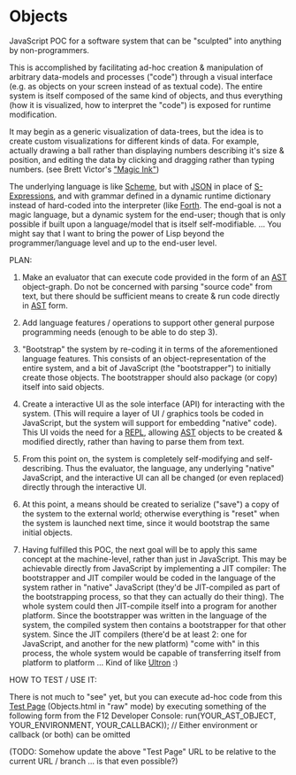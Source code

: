 # Objects
JavaScript POC for a software system that can be "sculpted" into anything by non-programmers.

This is accomplished by facilitating ad-hoc creation & manipulation of arbitrary data-models and processes ("code") through a visual interface (e.g. as objects on your screen instead of as textual code). The entire system is itself composed of the same kind of objects, and thus everything (how it is visualized, how to interpret the "code") is exposed for runtime modification.

It may begin as a generic visualization of data-trees, but the idea is to create custom visualizations for different kinds of data. For example, actually drawing a ball rather than displaying numbers describing it's size & position, and editing the data by clicking and dragging rather than typing numbers. (see Brett Victor's ["Magic Ink"](http://worrydream.com/MagicInk))

The underlying language is like [Scheme](https://en.wikipedia.org/wiki/Scheme_(programming_language)), but with [JSON](https://en.wikipedia.org/wiki/JSON) in place of [S-Expressions](https://en.wikipedia.org/wiki/S-expression), and with grammar defined in a dynamic runtime dictionary instead of hard-coded into the interpreter (like [Forth](https://en.wikipedia.org/wiki/Forth_(programming_language)). The end-goal is not a magic language, but a dynamic system for the end-user; though that is only possible if built upon a language/model that is itself self-modifiable. ... You might say that I want to bring the power of Lisp beyond the programmer/language level and up to the end-user level.

PLAN:

1. Make an evaluator that can execute code provided in the form of an [AST](https://en.wikipedia.org/wiki/Abstract_syntax_tree) object-graph. Do not be concerned with parsing "source code" from text, but there should be sufficient means to create & run code directly in [AST](https://en.wikipedia.org/wiki/Abstract_syntax_tree) form.

2. Add language features / operations to support other general purpose programming needs (enough to be able to do step 3).

3. "Bootstrap" the system by re-coding it in terms of the aforementioned language features. This consists of an object-representation of the entire system, and a bit of JavaScript (the "bootstrapper") to initially create those objects. The bootstrapper should also package (or copy) itself into said objects.

4. Create a interactive UI as the sole interface (API) for interacting with the system. (This will require a layer of UI / graphics tools be coded in JavaScript, but the system will support for embedding "native" code). This UI voids the need for a [REPL](https://en.wikipedia.org/wiki/Read%E2%80%93eval%E2%80%93print_loop), allowing [AST](https://en.wikipedia.org/wiki/Abstract_syntax_tree) objects to be created & modified directly, rather than having to parse them from text.

5. From this point on, the system is completely self-modifying and self-describing. Thus the evaluator, the language, any underlying "native" JavaScript, and the interactive UI can all be changed (or even replaced) directly through the interactive UI.

6. At this point, a means should be created to serialize ("save") a copy of the system to the external world; otherwise everything is "reset" when the system is launched next time, since it would bootstrap the same initial objects.

7. Having fulfilled this POC, the next goal will be to apply this same concept at the machine-level, rather than just in JavaScript. This may be achievable directly from JavaScript by implementing a JIT compiler: The bootstrapper and JIT compiler would be coded in the language of the system rather in "native" JavaScript (they'd be JIT-compiled as part of the bootstrapping process, so that they can actually do their thing). The whole system could then JIT-compile itself into a program for another platform. Since the bootstrapper was written in the language of the system, the compiled system then contains a bootstrapper for that other system. Since the JIT compilers (there'd be at least 2: one for JavaScript, and another for the new platform) "come with" in this process, the whole system would be capable of transferring itself from platform to platform ... Kind of like [Ultron](https://en.wikipedia.org/wiki/Ultron) :)

HOW TO TEST / USE IT:

There is not much to "see" yet, but you can execute ad-hoc code from this [Test Page](https://rawgit.com/d-cook/Objects/master/Objects.html) (Objects.html in "raw" mode) by executing something of the following form from the F12 Developer Console:
run(YOUR_AST_OBJECT, YOUR_ENVIRONMENT, YOUR_CALLBACK)); // Either environment or callback (or both) can be omitted

(TODO: Somehow update the above "Test Page" URL to be relative to the current URL / branch ... is that even possible?)

